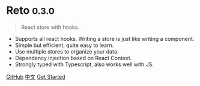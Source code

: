 # Reto <small>0.3.0</small>

> React store with hooks.

- Supports all react hooks. Writing a store is just like writing a component.
- Simple but efficient, quite easy to learn.
- Use multiple stores to organize your data.
- Dependency injection based on React Context.
- Strongly typed with Typescript, also works well with JS.

[GitHub](https://github.com/awmleer/reto/)
[中文](/zh-cn/)
[Get Started](/get-started)
